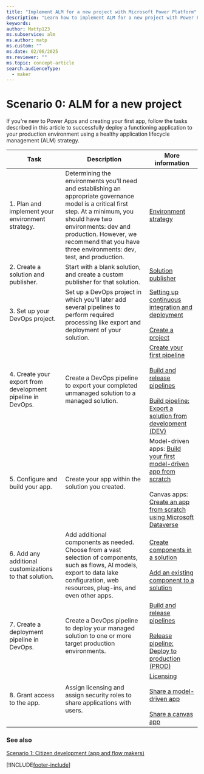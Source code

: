 ```yaml
---
title: "Implement ALM for a new project with Microsoft Power Platform"
description: "Learn how to implement ALM for a new project with Power Platform"
keywords: 
author: Mattp123
ms.subservice: alm
ms.author: matp
ms.custom: ""
ms.date: 02/06/2025
ms.reviewer: ""
ms.topic: concept-article
search.audienceType: 
  - maker
---
```

# Scenario 0: ALM for a new project

If you're new to Power Apps and creating your first app, follow the
tasks described in this article to successfully deploy a functioning application to your production environment using a healthy application lifecycle management (ALM) strategy.

| Task  | Description       | More information   |
|-------|-------------------|--------------------|
| 1. Plan and implement your environment strategy.           | Determining the environments you'll need and establishing an appropriate governance model is a critical first step. At a minimum, you should have two environments: dev and production. However, we recommend that you have three environments: dev, test, and production. | [Environment strategy](environment-strategy-alm.md) |
| 2. Create a solution and publisher.      | Start with a blank solution, and create a custom publisher for that solution.        | [Solution publisher](solution-concepts-alm.md#solution-publisher)    |
| 3. Set up your DevOps project.     | Set up a DevOps project in which you'll later add several pipelines to perform required processing like export and deployment of your solution.         | [Setting up continuous integration and deployment](basics-alm.md#continuous-integration-and-deployment)<br /><br /> [Create a project](/azure/devops/pipelines/get-started/pipelines-sign-up?view=azure-devops#create-a-project&preserve-view=true)   |
| 4. Create your export from development pipeline in DevOps. | Create a DevOps pipeline to export your completed unmanaged solution to a managed solution.     | [Create your first pipeline](/azure/devops/pipelines/create-first-pipeline?view=azure-devops&preserve-view=true)<br /><br />[Build and release pipelines](devops-build-tool-tasks.md#build-and-release-pipelines)<br /><br /> [Build pipeline: Export a solution from development (DEV)](devops-build-tool-tasks.md#build-pipeline-export-solution-from-development)            |
| 5. Configure and build your app.     | Create your app within the solution you created.   | Model-driven apps: [Build your first model-driven app from scratch](/powerapps/maker/model-driven-apps/build-first-model-driven-app)<br /> <br />Canvas apps: [Create an app from scratch using Microsoft Dataverse](/powerapps/maker/canvas-apps/data-platform-create-app-scratch)     |
| 6. Add any additional customizations to that solution.     | Add additional components as needed. Choose from a vast selection of components, such as flows, AI models, export to data lake configuration, web resources, plug-ins, and even other apps.  | [Create components in a solution](/powerapps/maker/common-data-service/use-solution-explorer#create-components-in-a-solution)<br /><br />[Add an existing component to a solution](/powerapps/maker/common-data-service/use-solution-explorer#add-an-existing-component-to-a-solution) |
| 7. Create a deployment pipeline in DevOps.                 | Create a DevOps pipeline to deploy your managed solution to one or more target production environments.      | [Build and release pipelines](devops-build-tool-tasks.md#build-and-release-pipelines)<br /><br /> [Release pipeline: Deploy to production (PROD)](devops-build-tool-tasks.md#release-pipeline-deploy-to-production)   |
| 8. Grant access to the app.     | Assign licensing and assign security roles to share applications with users.      | [Licensing](basics-alm.md#licensing)<br /><br /> [Share a model-driven app](/powerapps/maker/model-driven-apps/share-model-driven-app)<br /><br /> [Share a canvas app](/powerapps/maker/canvas-apps/share-app)    |

### See also

[Scenario 1: Citizen development (app and flow makers)](citizen-dev-alm.md)


[!INCLUDE[footer-include](../includes/footer-banner.md)]

